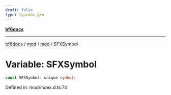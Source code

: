 ```yaml
---
draft: false
type: typedoc_gen
---
```


[**bf6docs**](../../../_index.md)

***

[bf6docs](../../../_index.md) / [mod](../../_index.md) / [mod](../_index.md) / SFXSymbol

# Variable: SFXSymbol

```ts
const SFXSymbol: unique symbol;
```

Defined in: mod/index.d.ts:74
